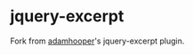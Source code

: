 # jquery-excerpt

Fork from [adamhooper]'s jquery-excerpt plugin.

[adamhooper]:http://adamhooper.com/
